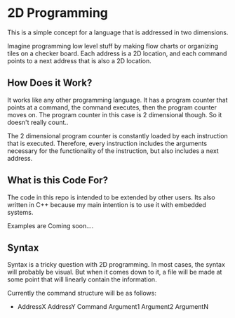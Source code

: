 # 2D Programming

This is a simple concept for a language that is addressed in two dimensions. 

Imagine programming low level stuff by making flow charts or organizing tiles on a checker board. Each address is a 2D 
location, and each command points to a next address that is also a 2D location.

## How Does it Work?

It works like any other programming language. It has a program counter that points at a command, the command executes, then the program counter moves on. 
The program counter in this case is 2 dimensional though. So it doesn't 
really count..

The 2 dimensional program counter is constantly loaded by each
instruction that is executed. Therefore, every instruction includes the arguments necessary for the functionality of the 
instruction, but also includes a next address.

## What is this Code For?

The code in this repo is intended to be extended by other users. Its also written in C++ because my main intention is to use it with embedded systems.

Examples are Coming soon....

## Syntax

Syntax is a tricky question with 2D programming. In most cases, the syntax will probably be visual. But when it comes down to it, a file will be made at some point that will linearly contain the information.

Currently the command structure will be as follows:
* AddressX AddressY Command Argument1 Argument2 ArgumentN